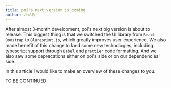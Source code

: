 ```yaml
---
title: poi's next version is coming
author: かがみ
---
```


After almost 3-month development, poi's next big version is about to release. This biggest thing is that we switched the UI library from `React-Boostrap` to `Blureprint.js`, which greatly improves user experience. We also made benefit of this change to land some new technologies, including typescript support through `Babel` and `prettier` code formatting. And we also saw some deprecations either on poi's side or on our dependencies' side.

In this article I would like to make an overview of these changes to you.

TO BE CONTINUED
